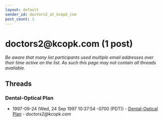 ```yaml
---
layout: default
sender_id: doctors2_at_kcopk_com
post_count: 1
---
```


# doctors2<span>@</span>kcopk.com (1 post)

_Be aware that many list participants used multiple email addresses over their time active on the list. As such this page may not contain all threads available._

## Threads

### Dental-Optical Plan
+ 1997-09-24 (Wed, 24 Sep 1997 10:37:54 -0700 (PDT)) - [Dental-Optical Plan](/archive/1997/09/24b6772a079b1412fa8ff0938c4718edfc3cfc4d40e171d54136d56b4f849041) - _doctors2@kcopk.com_


